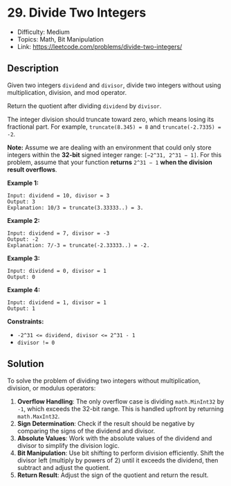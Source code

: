 # 29. Divide Two Integers

- Difficulty: Medium
- Topics: Math, Bit Manipulation
- Link: https://leetcode.com/problems/divide-two-integers/

## Description

Given two integers `dividend` and `divisor`, divide two integers without using multiplication, division, and mod operator.

Return the quotient after dividing `dividend` by `divisor`.

The integer division should truncate toward zero, which means losing its fractional part. For example, `truncate(8.345) = 8` and `truncate(-2.7335) = -2`.

**Note:** Assume we are dealing with an environment that could only store integers within the **32-bit** signed integer range: `[−2^31, 2^31 − 1]`. For this problem, assume that your function **returns** `2^31 − 1` **when the division result overflows**.

**Example 1:**

```
Input: dividend = 10, divisor = 3
Output: 3
Explanation: 10/3 = truncate(3.33333..) = 3.
```

**Example 2:**

```
Input: dividend = 7, divisor = -3
Output: -2
Explanation: 7/-3 = truncate(-2.33333..) = -2.
```

**Example 3:**

```
Input: dividend = 0, divisor = 1
Output: 0
```

**Example 4:**

```
Input: dividend = 1, divisor = 1
Output: 1
```

**Constraints:**

- `-2^31 <= dividend, divisor <= 2^31 - 1`
- `divisor != 0`

## Solution

To solve the problem of dividing two integers without multiplication, division, or modulus operators:

1. **Overflow Handling**: The only overflow case is dividing `math.MinInt32` by `-1`, which exceeds the 32-bit range. This is handled upfront by returning `math.MaxInt32`.
2. **Sign Determination**: Check if the result should be negative by comparing the signs of the dividend and divisor.
3. **Absolute Values**: Work with the absolute values of the dividend and divisor to simplify the division logic.
4. **Bit Manipulation**: Use bit shifting to perform division efficiently. Shift the divisor left (multiply by powers of 2) until it exceeds the dividend, then subtract and adjust the quotient.
5. **Return Result**: Adjust the sign of the quotient and return the result.
